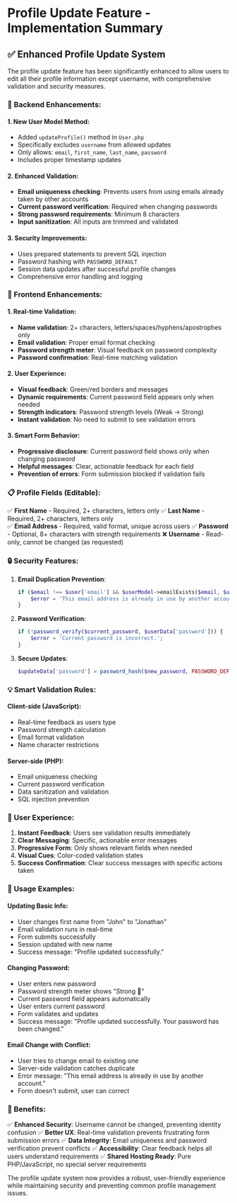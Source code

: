 # Profile Update Feature - Implementation Summary

## ✅ **Enhanced Profile Update System**

The profile update feature has been significantly enhanced to allow users to edit all their profile information except username, with comprehensive validation and security measures.

### **🔧 Backend Enhancements:**

#### **1. New User Model Method:**
- Added `updateProfile()` method in `User.php` 
- Specifically excludes `username` from allowed updates
- Only allows: `email`, `first_name`, `last_name`, `password`
- Includes proper timestamp updates

#### **2. Enhanced Validation:**
- **Email uniqueness checking**: Prevents users from using emails already taken by other accounts
- **Current password verification**: Required when changing passwords
- **Strong password requirements**: Minimum 8 characters
- **Input sanitization**: All inputs are trimmed and validated

#### **3. Security Improvements:**
- Uses prepared statements to prevent SQL injection
- Password hashing with `PASSWORD_DEFAULT`
- Session data updates after successful profile changes
- Comprehensive error handling and logging

### **🎨 Frontend Enhancements:**

#### **1. Real-time Validation:**
- **Name validation**: 2+ characters, letters/spaces/hyphens/apostrophes only
- **Email validation**: Proper email format checking
- **Password strength meter**: Visual feedback on password complexity
- **Password confirmation**: Real-time matching validation

#### **2. User Experience:**
- **Visual feedback**: Green/red borders and messages
- **Dynamic requirements**: Current password field appears only when needed
- **Strength indicators**: Password strength levels (Weak → Strong)
- **Instant validation**: No need to submit to see validation errors

#### **3. Smart Form Behavior:**
- **Progressive disclosure**: Current password field shows only when changing password
- **Helpful messages**: Clear, actionable feedback for each field
- **Prevention of errors**: Form submission blocked if validation fails

### **📋 Profile Fields (Editable):**

✅ **First Name** - Required, 2+ characters, letters only
✅ **Last Name** - Required, 2+ characters, letters only  
✅ **Email Address** - Required, valid format, unique across users
✅ **Password** - Optional, 8+ characters with strength requirements
❌ **Username** - Read-only, cannot be changed (as requested)

### **🔒 Security Features:**

1. **Email Duplication Prevention**: 
   ```php
   if ($email !== $user['email'] && $userModel->emailExists($email, $user['id'])) {
       $error = 'This email address is already in use by another account.';
   }
   ```

2. **Password Verification**:
   ```php
   if (!password_verify($current_password, $userData['password'])) {
       $error = 'Current password is incorrect.';
   }
   ```

3. **Secure Updates**:
   ```php
   $updateData['password'] = password_hash($new_password, PASSWORD_DEFAULT);
   ```

### **💡 Smart Validation Rules:**

#### **Client-side (JavaScript):**
- Real-time feedback as users type
- Password strength calculation
- Email format validation
- Name character restrictions

#### **Server-side (PHP):**
- Email uniqueness checking
- Current password verification
- Data sanitization and validation
- SQL injection prevention

### **📱 User Experience:**

1. **Instant Feedback**: Users see validation results immediately
2. **Clear Messaging**: Specific, actionable error messages
3. **Progressive Form**: Only shows relevant fields when needed
4. **Visual Cues**: Color-coded validation states
5. **Success Confirmation**: Clear success messages with specific actions taken

### **🚀 Usage Examples:**

#### **Updating Basic Info:**
- User changes first name from "John" to "Jonathan"
- Email validation runs in real-time
- Form submits successfully
- Session updated with new name
- Success message: "Profile updated successfully."

#### **Changing Password:**
- User enters new password
- Password strength meter shows "Strong 💪"
- Current password field appears automatically
- User enters current password
- Form validates and updates
- Success message: "Profile updated successfully. Your password has been changed."

#### **Email Change with Conflict:**
- User tries to change email to existing one
- Server-side validation catches duplicate
- Error message: "This email address is already in use by another account."
- Form doesn't submit, user can correct

### **🎯 Benefits:**

✅ **Enhanced Security**: Username cannot be changed, preventing identity confusion
✅ **Better UX**: Real-time validation prevents frustrating form submission errors
✅ **Data Integrity**: Email uniqueness and password verification prevent conflicts
✅ **Accessibility**: Clear feedback helps all users understand requirements
✅ **Shared Hosting Ready**: Pure PHP/JavaScript, no special server requirements

The profile update system now provides a robust, user-friendly experience while maintaining security and preventing common profile management issues.
